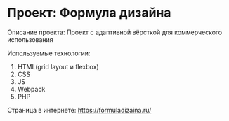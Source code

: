 # Проект: Формула дизайна

Описание проекта:
Проект с адаптивной вёрсткой для коммерческого использования

Используемые технологии:

1. HTML(grid layout и flexbox)
2. CSS
3. JS
4. Webpack
5. PHP

Страница в интернете: https://formuladizaina.ru/
